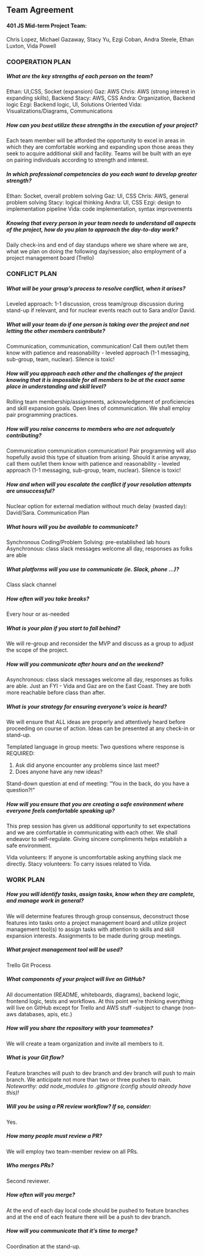 ## Team Agreement

#### 401 JS Mid-term Project Team: 
Chris Lopez, Michael Gazaway, Stacy Yu, Ezgi Coban, Andra Steele, Ethan Luxton, Vida Powell

### COOPERATION PLAN

##### What are the key strengths of each person on the team?
Ethan: UI,CSS, Socket (expansion)
Gaz: AWS
Chris: AWS (strong interest in expanding skills), Backend
Stacy: AWS, CSS
Andra: Organization, Backend logic
Ezgi: Backend logic, UI, Solutions Oriented
Vida: Visualizations/Diagrams, Communications

#####  How can you best utilize these strengths in the execution of your project?
Each team member will be afforded the opportunity to excel in areas in which they are comfortable working and expanding upon those areas they seek to acquire additional skill and facility. Teams will be built with an eye on pairing individuals according to strength and interest.

##### In which professional competencies do you each want to develop greater strength?
Ethan: Socket, overall problem solving
Gaz: UI, CSS
Chris: AWS, general problem solving
Stacy: logical thinking
Andra: UI, CSS
Ezgi: design to implementation pipeline
Vida: code implementation, syntax improvements

##### Knowing that every person in your team needs to understand all aspects of the project, how do you plan to approach the day-to-day work?
Daily check-ins and end of day standups where we share where we are, what we plan on doing the following day/session; also employment of a project management board (Trello)

### CONFLICT PLAN

##### What will be your group’s process to resolve conflict, when it arises?
Leveled approach:  1-1 discussion, cross team/group discussion during stand-up if relevant, and for nuclear events reach out to Sara and/or David.

##### What will your team do if one person is taking over the project and not letting the other members contribute?
Communication, communication, communication! Call them out/let them know with patience and reasonability - leveled approach (1-1 messaging, sub-group, team, nuclear). Silence is toxic!

##### How will you approach each other and the challenges of the project knowing that it is impossible for all members to be at the exact same place in understanding and skill level?
Rolling team membership/assignments, acknowledgement of proficiencies and skill expansion goals. Open lines of communication. We shall employ pair programming practices.

##### How will you raise concerns to members who are not adequately contributing?
Communication communication communication! Pair programming will also hopefully avoid this type of situation from arising. Should it arise anyway, call them out/let them know with patience and reasonability - leveled approach (1-1 messaging, sub-group, team, nuclear). Silence is toxic!

##### How and when will you escalate the conflict if your resolution attempts are unsuccessful?
Nuclear option for external mediation without much delay (wasted day): David/Sara.
Communication Plan

##### What hours will you be available to communicate?
Synchronous Coding/Problem Solving: pre-established lab hours
Asynchronous:  class slack messages welcome all day, responses as folks are able	

##### What platforms will you use to communicate (ie. Slack, phone …)?
Class slack channel

##### How often will you take breaks?
Every hour or as-needed

##### What is your plan if you start to fall behind?
We will re-group and reconsider the MVP and discuss as a group to adjust the scope of the project.

##### How will you communicate after hours and on the weekend?
Asynchronous:  class slack messages welcome all day, responses as folks are able.
Just an FYI - Vida and Gaz are on the East Coast. They are both more reachable before class than after. 

##### What is your strategy for ensuring everyone’s voice is heard?
We will ensure that ALL ideas are properly and attentively heard before proceeding on course of action. Ideas can be presented at any check-in or stand-up.

Templated language in group meets: Two questions where response is REQUIRED: 
1. Ask did anyone encounter any problems since last meet? 
2. Does anyone have any new ideas?

Stand-down question at end of meeting: “You in the back, do you have a question?!” 

##### How will you ensure that you are creating a safe environment where everyone feels comfortable speaking up?
This prep session has given us additional opportunity to set expectations and we are comfortable in communicating with each other. We shall endeavor to self-regulate. Giving sincere compliments helps establish a safe environment.

Vida volunteers: If anyone is uncomfortable asking anything slack me directly.
Stacy volunteers: To carry issues related to Vida.


### WORK PLAN

##### How you will identify tasks, assign tasks, know when they are complete, and manage work in general?
We will determine features through group consensus, deconstruct those features into tasks onto a project management board and utilize project management tool(s) to assign tasks with attention to skills and skill expansion interests. Assignments to be made during group meetings. 

##### What project management tool will be used?
Trello
Git Process

##### What components of your project will live on GitHub?
All documentation (README, whiteboards, diagrams), backend logic, frontend logic, tests and workflows. At this point we’re thinking everything will live on GitHub except for Trello and AWS stuff -subject to change (non-aws databases, apis, etc.)

##### How will you share the repository with your teammates?
We will create a team organization and invite all members to it.

##### What is your Git flow?
Feature branches will push to dev branch and dev branch will push to main branch. We anticipate not more than two or three pushes to main.
_Noteworthy: add node_modules to .gitignore (config should already have this)!_

##### Will you be using a PR review workflow? If so, consider:
Yes.

##### How many people must review a PR?
We will employ two team-member review on all PRs.

##### Who merges PRs?
Second reviewer.

##### How often will you merge?
At the end of each day local code should be pushed to feature branches and at the end of each feature there will be a push to dev branch.  

##### How will you communicate that it’s time to merge?
Coordination at the stand-up.
